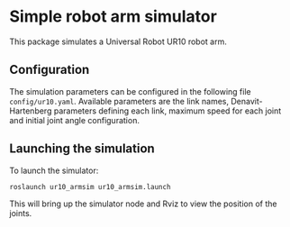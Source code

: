 # Simple robot arm simulator

This package simulates a Universal Robot UR10 robot arm.

## Configuration

The simulation parameters can be configured in the following file `config/ur10.yaml`.
Available parameters are the link names, Denavit-Hartenberg parameters defining each link, maximum speed for each joint and initial joint angle configuration.

## Launching the simulation

To launch the simulator:
```
roslaunch ur10_armsim ur10_armsim.launch
```

This will bring up the simulator node and Rviz to view the position of the joints.


